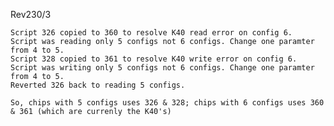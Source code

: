 Rev230/3

    Script 326 copied to 360 to resolve K40 read error on config 6.  Script was reading only 5 configs not 6 configs. Change one paramter from 4 to 5.
    Script 328 copied to 361 to resolve K40 write error on config 6.  Script was writing only 5 configs not 6 configs. Change one paramter from 4 to 5.
    Reverted 326 back to reading 5 configs.

    So, chips with 5 configs uses 326 & 328; chips with 6 configs uses 360 & 361 (which are currenly the K40's)
